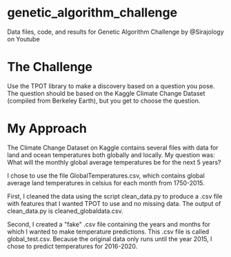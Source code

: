# genetic_algorithm_challenge
Data files, code, and results for Genetic Algorithm Challenge by @Sirajology on Youtube



The Challenge
=============
Use the TPOT library to make a discovery based on a question you pose. The question should be based on the Kaggle Climate Change Dataset (compiled from Berkeley Earth), but you get to choose the question. 



My Approach
============
The Climate Change Dataset on Kaggle contains several files with data for land and ocean temperatures both globally and locally. My question was: What will the monthly global average temperatures be for the next 5 years?

I chose to use the file GlobalTemperatures.csv, which contains global average land temperatures in celsius for each month from 1750-2015.

First, I cleaned the data using the script clean_data.py to produce a .csv file with features that I wanted TPOT to use and no missing data. The output of clean_data.py is cleaned_globaldata.csv.

Second, I created a "fake" .csv file containing the years and months for which I wanted to make temperature predictions. This .csv file is called global_test.csv. Because the original data only runs until the year 2015, I chose to predict temperatures for 2016-2020. 
